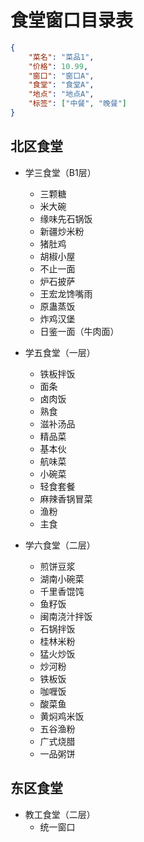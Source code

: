 # 食堂窗口目录表

```json
{
    "菜名": "菜品1",
    "价格": 10.99,
    "窗口": "窗口A",
    "食堂": "食堂A",
    "地点": "地点A",
    "标签": ["中餐", "晚餐"]
}
```

## 北区食堂

* 学三食堂（B1层）
  * 三颗糖
  * 米大碗
  * 缘味先石锅饭
  * 新疆炒米粉
  * 猪肚鸡
  * 胡椒小屋
  * 不止一面
  * 炉石披萨
  * 王宏龙馋嘴雨
  * 原蛊蒸饭
  * 炸鸡汉堡
  * 日鉴一面（牛肉面）

* 学五食堂（一层）
  * 铁板拌饭
  * 面条
  * 卤肉饭
  * 熟食
  * 滋补汤品
  * 精品菜
  * 基本伙
  * 航味菜
  * 小碗菜
  * 轻食套餐
  * 麻辣香锅冒菜
  * 渔粉
  * 主食

* 学六食堂（二层）
  * 煎饼豆浆
  * 湖南小碗菜
  * 千里香馄饨
  * 鱼籽饭
  * 闽南浇汁拌饭
  * 石锅拌饭
  * 桂林米粉
  * 猛火炒饭
  * 炒河粉
  * 铁板饭
  * 咖喱饭
  * 酸菜鱼
  * 黄焖鸡米饭
  * 五谷渔粉
  * 广式烧腊
  * 一品粥饼

## 东区食堂

* 教工食堂（二层）
  * 统一窗口
